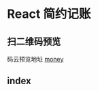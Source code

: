 # React 简约记账

## 扫二维码预览
 码云预览地址 [money](https://sherryyyx.gitee.io/money-react-website/#/money)
## index
<!-- * [总体页面布局](./1.md)
* [引入 svg](./2.md)
* [记账页面](./3.md)
* [TypeScript](./4.md) 
* [统计页面](./5.md) -->

